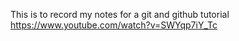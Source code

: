 This is to record my notes for a git and github tutorial
https://www.youtube.com/watch?v=SWYqp7iY_Tc